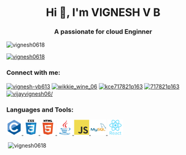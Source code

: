 <h1 align="center">Hi 👋, I'm VIGNESH V B</h1>
<h3 align="center">A passionate for cloud Enginner</h3>

<p align="left"> <img src="https://komarev.com/ghpvc/?username=vignesh0618&label=Profile%20views&color=0e75b6&style=flat" alt="vignesh0618" /> </p>

<p align="left"> <a href="https://github.com/ryo-ma/github-profile-trophy"><img src="https://github-profile-trophy.vercel.app/?username=vignesh0618" alt="vignesh0618" /></a> </p>

<h3 align="left">Connect with me:</h3>
<p align="left">
<a href="https://linkedin.com/in/vignesh-vb613" target="blank"><img align="center" src="https://raw.githubusercontent.com/rahuldkjain/github-profile-readme-generator/master/src/images/icons/Social/linked-in-alt.svg" alt="vignesh-vb613" height="30" width="40" /></a>
<a href="https://instagram.com/wikkie_wine_06" target="blank"><img align="center" src="https://raw.githubusercontent.com/rahuldkjain/github-profile-readme-generator/master/src/images/icons/Social/instagram.svg" alt="wikkie_wine_06" height="30" width="40" /></a>
<a href="https://www.codechef.com/users/kce717821p163" target="blank"><img align="center" src="https://cdn.jsdelivr.net/npm/simple-icons@3.1.0/icons/codechef.svg" alt="kce717821p163" height="30" width="40" /></a>
<a href="https://www.hackerrank.com/717821p163" target="blank"><img align="center" src="https://raw.githubusercontent.com/rahuldkjain/github-profile-readme-generator/master/src/images/icons/Social/hackerrank.svg" alt="717821p163" height="30" width="40" /></a>
<a href="https://www.leetcode.com/vijayvignesh06/" target="blank"><img align="center" src="https://raw.githubusercontent.com/rahuldkjain/github-profile-readme-generator/master/src/images/icons/Social/leet-code.svg" alt="vijayvignesh06/" height="30" width="40" /></a>
</p>

<h3 align="left">Languages and Tools:</h3>
<p align="left"> <a href="https://www.cprogramming.com/" target="_blank" rel="noreferrer"> <img src="https://raw.githubusercontent.com/devicons/devicon/master/icons/c/c-original.svg" alt="c" width="40" height="40"/> </a> <a href="https://www.w3schools.com/css/" target="_blank" rel="noreferrer"> <img src="https://raw.githubusercontent.com/devicons/devicon/master/icons/css3/css3-original-wordmark.svg" alt="css3" width="40" height="40"/> </a> <a href="https://www.w3.org/html/" target="_blank" rel="noreferrer"> <img src="https://raw.githubusercontent.com/devicons/devicon/master/icons/html5/html5-original-wordmark.svg" alt="html5" width="40" height="40"/> </a> <a href="https://www.java.com" target="_blank" rel="noreferrer"> <img src="https://raw.githubusercontent.com/devicons/devicon/master/icons/java/java-original.svg" alt="java" width="40" height="40"/> </a> <a href="https://developer.mozilla.org/en-US/docs/Web/JavaScript" target="_blank" rel="noreferrer"> <img src="https://raw.githubusercontent.com/devicons/devicon/master/icons/javascript/javascript-original.svg" alt="javascript" width="40" height="40"/> </a> <a href="https://www.mysql.com/" target="_blank" rel="noreferrer"> <img src="https://raw.githubusercontent.com/devicons/devicon/master/icons/mysql/mysql-original-wordmark.svg" alt="mysql" width="40" height="40"/> </a> <a href="https://reactjs.org/" target="_blank" rel="noreferrer"> <img src="https://raw.githubusercontent.com/devicons/devicon/master/icons/react/react-original-wordmark.svg" alt="react" width="40" height="40"/> </a> </p>

<p>&nbsp;<img align="center" src="https://github-readme-stats.vercel.app/api?username=vignesh0618&show_icons=true&locale=en" alt="vignesh0618" /></p>
